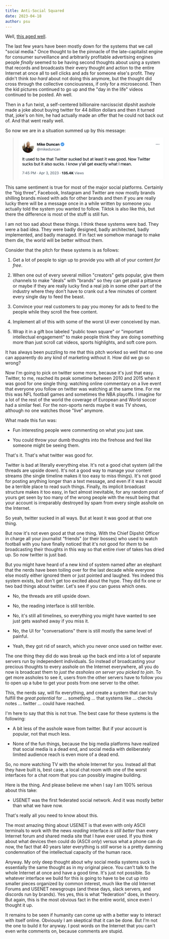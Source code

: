 ```yaml
---
title: Anti-Social Squared
date: 2023-04-18
author: psu
---
```


Well, [this aged well](anti-social-social-networking.html).

The last few years have been mostly down for the systems that we call "social media." Once
thought to be the pinnacle of the late-capitalist engine for consumer surveillance and
arbitrarily profitable advertising engines people _finally_ seemed to be having second
thoughts about using a system that records and broadcasts their every thought and action
to the entire Internet at once all to sell clicks and ads for someone else's profit. They
didn't think _too hard_ about not doing this anymore, but the thought did cross through
the collective conciousness, if only for a microsecond. Then the kid pictures continued to
go up and the "day in the life" videos continued to be posted. Ah well.

Then in a fun twist, a self-centered billionaire narcisscist dipshit asshole made a joke
about buying twitter for 44 _billion_ dollars and then it turned that, joke's on him, he
had actually made an offer that he could not back out of. And that went really well.

So now we are in a situation summed up by this message:

> <img src="../images/duncan-twitter.png" width=500 alt="It used to be that Twitter sucked but at least it was good. Now Twitter sucks but it also sucks. I know y'all get exactly what I mean."></a>

This same sentiment is true for most of the major social platforms. Certainly the "big
three", Facebook, Instagram and Twitter are now mostly brands shilling brands mixed with
ads for other brands and then if you are really lucky there will be a message once in a
while written by someone you actually told the system you wanted to follow. Tiktok is also
like this, but there the difference is most of the stuff is still fun.

I am not too sad about these things. I think these systems were bad. They were a bad idea.
They were badly designed, badly architected, badly implemented, and badly managed. If in
fact we somehow manage to make them die, the world will be better without them.

Consider that the pitch for these systems is as follows:

1. Get a lot of people to sign up to provide you with all of your content _for free_.

2. When one out of every several million "creators" gets popular, give them channels to
   make "deals" with "brands" so they can get paid a pittance or maybe if they are really
   lucky find a real job in some other part of the industry where they don't have to crank
   out a few minutes of content every single day to feed the beast.

3. Convince your real customers to pay you money for ads to feed to the people while they
   scroll the free content.

4. Implement all of this with some of the worst UI ever conceived by man.

5. Wrap it in a gift box labeled "public town square" or "important intellectual
   engagement" to make people think they are doing something more than just scroll cat
   videos, sports highlights, and soft core porn.

It has always been puzzling to me that this pitch worked so well that no one can
apparently do any kind of marketing without it. How did we go so wrong?

Now I'm going to pick on twitter some more, because it's just that easy. Twitter, to me,
reached its peak sometime between 2010 and 2015 when it was good for one single thing:
watching online commentary on a live event that everyone you follow on twitter was
watching at the same time. For me this was NFL football games and sometimes the NBA
playoffs. I imagine for a lot of the rest of the world the coverage of European and World
soccer had a similar feel. For the non-sports nerds maybe it was TV shows, although no one
watches those "live" anymore.

What made this fun was:

* Fun interesting people were commenting on what you just saw.

* You could throw your dumb thoughts into the firehose and feel like someone might be
  seeing them.

That's it. That's what twitter was good for.

Twitter is bad at literally everything else. It's not a good chat system (all the threads
are upside down). It's not a good way to manage your content streams (the single timeline
makes it too easy to miss things). It's not good for posting anything longer than a text
message, and even if it was it would be a terrible place to read such things. Finally, its
implicit broadcast structure makes it too easy, in fact almost inevitable, for any random
post of yours get seen by too many of the wrong people with the result being that your
account is irreparably destroyed by spam from every single asshole on the Internet.

So yeah, twitter sucked in all ways. But at least it was good at that one thing.

But now it's not even good at that one thing. With the Chief Dipshit Officer in charge all
your journalist "friends" (or their bosses) who used to watch football with you have
finally noticed that it's not good for _them_ to be broadcasting their thoughts in this
way so that entire river of takes has dried up. So now twitter is just bad.

But you might have heard of a new kind of system named after an elephant that the nerds
have been toiling over for the last decade while everyone else mostly either ignored them
or just pointed and laughed. Yes indeed this system exists, but don't get too excited
about the hype. They did fix one or two bad things about twitter. Let's see if you can
guess which ones.

* No, the threads are still upside down.

* No, the reading interface is still terrible.

* No, it's still all timelines, so everything you might have wanted to see just gets
  washed away if you miss it.

* No, the UI for "conversations" there is still mostly the same level of painful.

* Yeah, they got rid of search, which you never once used on twitter ever.

The one thing they did do was break up the back end into a lot of separate servers run by
independent individuals. So instead of broadcasting your precious thoughts to every
asshole on the Internet everywhere, all you do now is broadcast them to _just the assholes
on server you picked to join_. To get more assholes to see it, users from the other servers
have to follow you to open up a tube to get your posts from one server to the other.

This, the nerds say, will fix everything, and create a system that can truly fulfill the
_great potential_ for ... something ... that systems like ... checks notes ... twitter ... could
have reached.

I'm here to say that this is not true. The best case for these systems is the following:

* A bit less of the asshole wave from twitter. But if your account is popular, not that
  much less.

* None of the fun things, because the big media platforms have realized that social media
  is a dead end, and social media with deliberately limited audience reach is even more of
  a dead end.

So, no more watching TV with the whole Internet for you. Instead all that they have built
is, best case, a local chat room with one of the worst interfaces for a chat room that you
can possibly imagine building.

Here is the thing. And please believe me when I say I am 100% serious about this take:

* USENET was the first federated social network. And it was mostly better than what we
  have now.

That's really all you need to know about this.

The most amazing thing about USENET is that even with only ASCII terminals to work with
the news _reading_ interface _is still better_ than every Internet forum and shared media
site that I have ever used. If you think about what devices then could do (ASCII _only_)
versus what a phone can do now, the fact that 40 years later everything is _still_ worse
is a pretty damning condemnation of the intellectual capacity of the human race.

Anyway. My only deep thought about why social media systems suck is essentially the same
thought as in my original piece. You can't talk to the whole Internet at once and have a
good time. It's just not possible. So whatever interface we build for this is going to
have to be cut up into smaller pieces organized by common interest, much like the old
Internet Forums and USENET newsgroups (and these days, slack servers, and discords run by
brands). Yes yes, this is what "federation" does, in theory. But again, this is the most
obvious fact in the entire world, since even I thought it up.

It remains to be seen if humanity can come up with a better way to interact with itself
online. Obviously I am skeptical that it can be done. But I'm not the one to build it for
anyway. I post words on the Internet that you can't even write comments on, because
comments are stupid.
